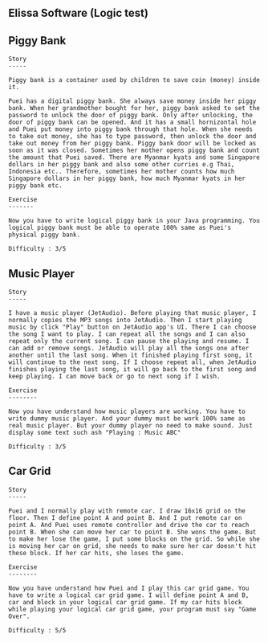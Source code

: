 Elissa Software (Logic test)
----------

Piggy Bank
----------

	Story
	-----

	Piggy bank is a container used by children to save coin (money) inside it. 

	Puei has a digital piggy bank. She always save money inside her piggy bank. When her grandmother bought for her, piggy bank asked to set the password to unlock the door of piggy bank. Only after unlocking, the door of piggy bank can be opened. And it has a small hornizontal hole and Puei put money into piggy bank through that hole. When she needs to take out money, she has to type password, then unlock the door and take out money from her piggy bank. Piggy bank door will be locked as soon as it was closed. Sometimes her mother opens piggy bank and count the amount that Puei saved. There are Myanmar kyats and some Singapore dollars in her piggy bank and also some other curries e.g Thai, Indonesia etc.. Therefore, sometimes her mother counts how much Singapore dollars in her piggy bank, how much Myanmar kyats in her piggy bank etc.

	Exercise
	-------

	Now you have to write logical piggy bank in your Java programming. You logical piggy bank must be able to operate 100% same as Puei's physical piggy bank. 

	Difficulty : 3/5



Music Player
------------

	Story
	-----

	I have a music player (JetAudio). Before playing that music player, I normally copies the MP3 songs into JetAudio. Then I start playing music by click "Play" button on JetAudio app's UI. There I can choose the song I want to play. I can repeat all the songs and I can also repeat only the current song. I can pause the playing and resume. I can add or remove songs. JetAudio will play all the songs one after another until the last song. When it finished playing first song, it will continue to the next song. If I choose repeat all, when JetAudio finishes playing the last song, it will go back to the first song and keep playing. I can move back or go to next song if I wish.

	Exercise
	--------

	Now you have understand how music players are working. You have to write dummy music player. And your dummy must be work 100% same as real music player. But your dummy player no need to make sound. Just display some text such ash "Playing : Music ABC"

	Difficulty : 3/5


Car Grid
--------

	Story
	-----

	Puei and I normally play with remote car. I draw 16x16 grid on the floor. Then I define point A and point B. And I put remote car on point A. And Puei uses remote controller and drive the car to reach point B. When she can move her car to point B. She wons the game. But to make her lose the game, I put some blocks on the grid. So while she is moving her car on grid, she needs to make sure her car doesn't hit these block. If her car hits, she loses the game.

	Exercise
	--------

	Now you have understand how Puei and I play this car grid game. You have to write a logical car grid game. I will define point A and B, car and block in your logical car grid game. If my car hits block while playing your logical car grid game, your program must say "Game Over".

	Difficulty : 5/5



